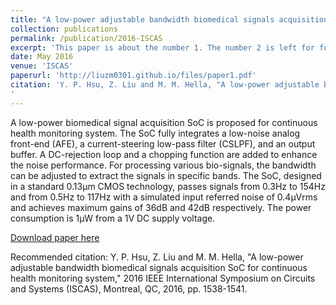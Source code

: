 ```yaml
---
title: "A low-power adjustable bandwidth biomedical signals acquisition SoC for continuous health monitoring system"
collection: publications
permalink: /publication/2016-ISCAS
excerpt: 'This paper is about the number 1. The number 2 is left for future work.'
date: May 2016
venue: 'ISCAS'
paperurl: 'http://liuzm0301.github.io/files/paper1.pdf'
citation: 'Y. P. Hsu, Z. Liu and M. M. Hella, "A low-power adjustable bandwidth biomedical signals acquisition SoC for continuous health monitoring system," 2016 IEEE International Symposium on Circuits and Systems (ISCAS), Montreal, QC, 2016, pp. 1538-1541.
'
---
```

A low-power biomedical signal acquisition SoC is proposed for continuous health monitoring system. The SoC fully integrates a low-noise analog front-end (AFE), a current-steering low-pass filter (CSLPF), and an output buffer. A DC-rejection loop and a chopping function are added to enhance the noise performance. For processing various bio-signals, the bandwidth can be adjusted to extract the signals in specific bands. The SoC, designed in a standard 0.13μm CMOS technology, passes signals from 0.3Hz to 154Hz and from 0.5Hz to 117Hz with a simulated input referred noise of 0.4μVrms and achieves maximum gains of 36dB and 42dB respectively. The power consumption is 1μW from a 1V DC supply voltage.

[Download paper here](http://liuzm0301.github.io/files/paper1.pdf)

Recommended citation: Y. P. Hsu, Z. Liu and M. M. Hella, "A low-power adjustable bandwidth biomedical signals acquisition SoC for continuous health monitoring system," 2016 IEEE International Symposium on Circuits and Systems (ISCAS), Montreal, QC, 2016, pp. 1538-1541.
